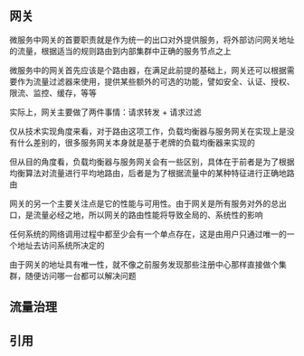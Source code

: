 

## 网关

微服务中网关的首要职责就是作为统一的出口对外提供服务，将外部访问网关地址的流量，根据适当的规则路由到内部集群中正确的服务节点之上

微服务中的网关首先应该是个路由器，在满足此前提的基础上，网关还可以根据需要作为流量过滤器来使用，提供某些额外的可选的功能，譬如安全、认证、授权、限流、监控、缓存，等等

实际上，网关主要做了两件事情：请求转发 + 请求过滤

仅从技术实现角度来看，对于路由这项工作，负载均衡器与服务网关在实现上是没有什么差别的，很多服务网关本身就是基于老牌的负载均衡器来实现的

但从目的角度看，负载均衡器与服务网关会有一些区别，具体在于前者是为了根据均衡算法对流量进行平均地路由，后者是为了根据流量中的某种特征进行正确地路由

网关的另一个主要关注点是它的性能与可用性。由于网关是所有服务对外的总出口，是流量必经之地，所以网关的路由性能将导致全局的、系统性的影响

任何系统的网络调用过程中都至少会有一个单点存在，这是由用户只通过唯一的一个地址去访问系统所决定的

由于网关的地址具有唯一性，就不像之前服务发现那些注册中心那样直接做个集群，随便访问哪一台都可以解决问题

## 流量治理

## 引用
